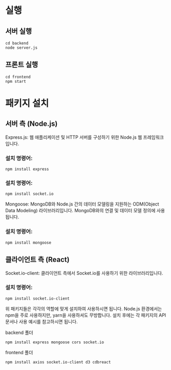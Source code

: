 # 실행

## 서버 실행
```
cd backend
node server.js
```

## 프론트 실행
```
cd frontend
npm start
```

# 패키지 설치

## 서버 측 (Node.js)
Express.js: 웹 애플리케이션 및 HTTP 서버를 구성하기 위한 Node.js 웹 프레임워크입니다.

### 설치 명령어:
```
npm install express
```

### 설치 명령어:
```
npm install socket.io
```
Mongoose: MongoDB와 Node.js 간의 데이터 모델링을 지원하는 ODM(Object Data Modeling) 라이브러리입니다. MongoDB와의 연결 및 데이터 모델 정의에 사용됩니다.

### 설치 명령어:
```
npm install mongoose
```
## 클라이언트 측 (React)
Socket.io-client: 클라이언트 측에서 Socket.io를 사용하기 위한 라이브러리입니다.
### 설치 명령어:
```
npm install socket.io-client
```
위 패키지들은 각각의 역할에 맞게 설치하여 사용하시면 됩니다. Node.js 환경에서는 npm을 주로 사용하지만, yarn을 사용하셔도 무방합니다. 설치 후에는 각 패키지의 API 문서나 사용 예시를 참고하시면 됩니다.

backend 폴더
```
npm install express mongoose cors socket.io
```
frontend 폴더
```
npm install axios socket.io-client d3 cdbreact
```

